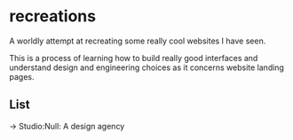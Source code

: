 # recreations

A worldly attempt at recreating some really cool websites I have seen.

This is a process of learning how to build really good interfaces and understand design and engineering choices as it concerns website landing pages.

## List

-> Studio:Null: A design agency
